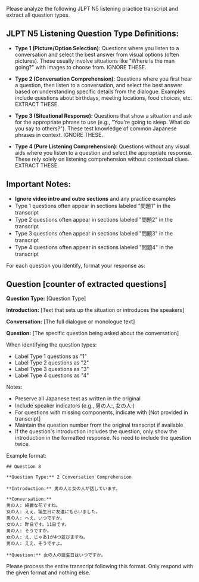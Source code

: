 Please analyze the following JLPT N5 listening practice transcript and extract all question types.

## JLPT N5 Listening Question Type Definitions:

- **Type 1 (Picture/Option Selection)**: Questions where you listen to a conversation and select the best answer from visual options (often pictures). These usually involve situations like "Where is the man going?" with images to choose from. IGNORE THESE.

- **Type 2 (Conversation Comprehension)**: Questions where you first hear a question, then listen to a conversation, and select the best answer based on understanding specific details from the dialogue. Examples include questions about birthdays, meeting locations, food choices, etc. EXTRACT THESE.

- **Type 3 (Situational Response)**: Questions that show a situation and ask for the appropriate phrase to use (e.g., "You're going to sleep. What do you say to others?"). These test knowledge of common Japanese phrases in context. IGNORE THESE.

- **Type 4 (Pure Listening Comprehension)**: Questions without any visual aids where you listen to a question and select the appropriate response. These rely solely on listening comprehension without contextual clues. EXTRACT THESE.

## Important Notes:
- **Ignore video intro and outro sections** and any practice examples
- Type 1 questions often appear in sections labeled "問題1" in the transcript
- Type 2 questions often appear in sections labeled "問題2" in the transcript
- Type 3 questions often appear in sections labeled "問題3" in the transcript
- Type 4 questions often appear in sections labeled "問題4" in the transcript

For each question you identify, format your response as:

## Question [counter of extracted questions] 

**Question Type:** [Question Type]

**Introduction:** [Text that sets up the situation or introduces the speakers]

**Conversation:** [The full dialogue or monologue text]

**Question:** [The specific question being asked about the conversation]


When identifying the question types:
- Label Type 1 questions as "1"
- Label Type 2 questions as "2"
- Label Type 3 questions as "3"
- Label Type 4 questions as "4"

Notes:
- Preserve all Japanese text as written in the original
- Include speaker indicators (e.g., 男の人:, 女の人:)
- For questions with missing components, indicate with [Not provided in transcript]
- Maintain the question number from the original transcript if available
- If the question's introduction includes the question, only show the introduction in the formatted response. No need to include the question twice.

Example format:

```
## Question 8 

**Question Type:** 2 Conversation Comprehension

**Introduction:** 男の人と女の人が話しています。

**Conversation:**
男の人: 綺麗な花ですね。
女の人: ええ、誕生日に友達にもらいました。
男の人: へえ、いつですか。
女の人: 昨日です。11日です。
男の人: そうですか。
女の人: え、じゃあ1が4つ並びますね。
男の人: ええ、そうですよ。

**Question:** 女の人の誕生日はいつですか。
```

Please process the entire transcript following this format. Only respond with the given format and nothing else.